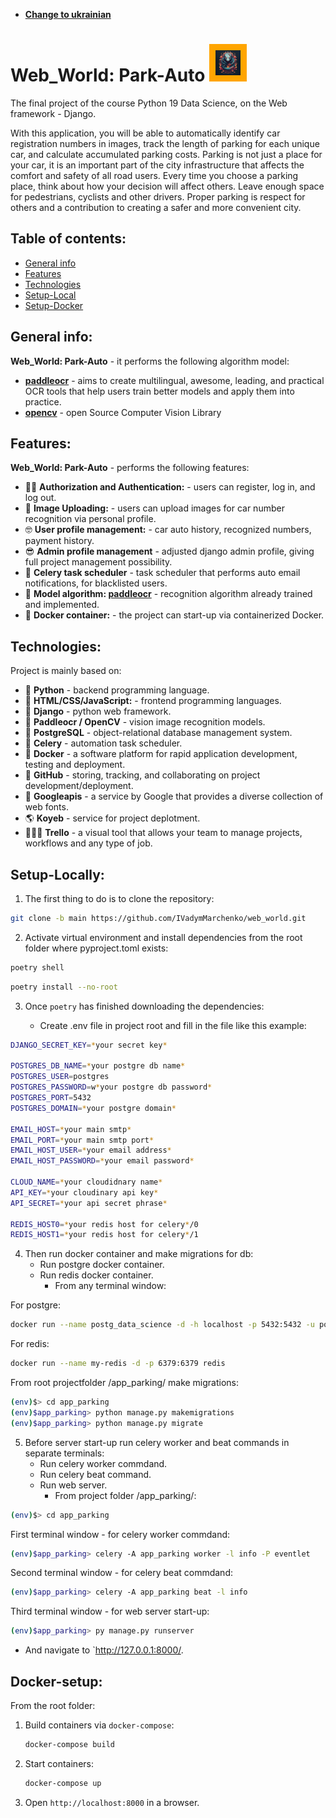 * **[Change to ukrainian](README_ua.md)**

# Web_World: Park-Auto <a><img src="https://github.com/IVadymMarchenko/web_world/blob/main/app_parking/app_home/images/about_project/images/web_logo.jpg" width="40px" style="border: 10px solid orange;"></a>
The final project of the course Python 19 Data Science, on the Web framework - Django.

With this application, you will be able to automatically identify car registration numbers in images, track the length of parking for each unique car, and calculate accumulated parking costs.
Parking is not just a place for your car, it is an important part of the city infrastructure that affects the comfort and safety of all road users. 
Every time you choose a parking place, think about how your decision will affect others. Leave enough space for pedestrians, cyclists and other drivers. Proper parking is respect for others and a contribution to creating a safer and more convenient city.


## Table of contents:
   * [General info](#general-info)
   * [Features](#features)
   * [Technologies](#technologies)
   * [Setup-Local](#setup-locally)
   * [Setup-Docker](#docker-setup)

## General info:
**Web_World: Park-Auto** - it performs the following algorithm model:
* **[paddleocr](https://github.com/PaddlePaddle/PaddleOCR/blob/main/README_en.md)** - aims to create multilingual, awesome, leading, and practical OCR tools that help users train better models and apply them into practice.
* **[opencv](https://github.com/opencv/opencv?tab=readme-ov-file)** - open Source Computer Vision Library

## Features:
**Web_World: Park-Auto** - performs the following features:
* 👨‍💻 **Authorization and Authentication:** - users can register, log in, and log out.
* 🚗 **Image Uploading:** - users can upload images for car number recognition via personal profile.
* 🤓 **User profile management:** - car auto history, recognized numbers, payment history.
* 😎 **Admin profile management** - adjusted django admin profile, giving full project management possibility.
* 📆 **Celery task scheduler** - task scheduler that performs auto email notifications, for blacklisted users.
* 🌌 **Model algorithm: [paddleocr](https://huggingface.co/spaces/itsyoboieltr/anpr/blob/main/ANPR.ipynb)** - recognition algorithm already trained and implemented.
* 🐳 **Docker container:** - the project can start-up via containerized Docker.

## Technologies:
Project is mainly based on:
* 🐍 **Python** - backend programming language.
* 🌠 **HTML/CSS/JavaScript:** - frontend programming languages.
* 🤠 **Django** -  python web framework.
* 🌌 **Paddleocr / OpenCV** - vision image recognition models.
* 🐘 **PostgreSQL** - object-relational database management system.
* 📆 **Celery** - automation task scheduler.
* 🐳 **Docker** - a software platform for rapid application development, testing and deployment.
* 👀 **GitHub** - storing, tracking, and collaborating on project development/deployment.
* 🎰 **Googleapis** - a service by Google that provides a diverse collection of web fonts.
* 🌎 **Koyeb** - service for project deplotment.
* 👨‍👦‍👦 **Trello** - a visual tool that allows your team to manage projects, workflows and any type of job.

## Setup-Locally:
1. The first thing to do is to clone the repository:

```sh
git clone -b main https://github.com/IVadymMarchenko/web_world.git
```

2. Activate virtual environment and install dependencies from the root folder where pyproject.toml exists:

```sh
poetry shell
```
```sh
poetry install --no-root
```

3. Once `poetry` has finished downloading the dependencies:

    * Create .env file in project root and fill in the file like this example:
```sh
DJANGO_SECRET_KEY=*your secret key*

POSTGRES_DB_NAME=*your postgre db name*
POSTGRES_USER=postgres
POSTGRES_PASSWORD=w*your postgre db password*
POSTGRES_PORT=5432
POSTGRES_DOMAIN=*your postgre domain*

EMAIL_HOST=*your main smtp*
EMAIL_PORT=*your main smtp port*
EMAIL_HOST_USER=*your email address*
EMAIL_HOST_PASSWORD=*your email password*

CLOUD_NAME=*your cloudidnary name*
API_KEY=*your cloudinary api key*
API_SECRET=*your api secret phrase*

REDIS_HOST0=*your redis host for celery*/0
REDIS_HOST1=*your redis host for celery*/1
```

4. Then run docker container and make migrations for db:
    * Run postgre docker container.
    * Run redis docker container.
        - From any terminal window:
          
For postgre:
```sh
docker run --name postg_data_science -d -h localhost -p 5432:5432 -u postgres -e POSTGRES_PASSWORD=*your password from env file POSTGRES_PASSWORD* postgres
```

For redis:
```sh
docker run --name my-redis -d -p 6379:6379 redis
```

From root projectfolder /app_parking/ make migrations:
```sh
(env)$> cd app_parking
(env)$app_parking> python manage.py makemigrations
(env)$app_parking> python manage.py migrate
```

5. Before server start-up run celery worker and beat commands in separate terminals:
    * Run celery worker commdand.
    * Run celery beat command.
    * Run web server.
        - From project folder /app_parking/:

```sh
(env)$> cd app_parking
```
 
First terminal window - for celery worker commdand:
```sh
(env)$app_parking> celery -A app_parking worker -l info -P eventlet
```

Second terminal window - for celery beat commdand:
```sh
(env)$app_parking> celery -A app_parking beat -l info
```

Third terminal window - for web server start-up:
```sh
(env)$app_parking> py manage.py runserver  
```

* And navigate to `http://127.0.0.1:8000/.

## Docker-setup:
From the root folder:
1. Build containers via `docker-compose`:

    ```sh
    docker-compose build
    ```

2. Start containers:

    ```sh
    docker-compose up
    ```

3. Open `http://localhost:8000` in a browser.

